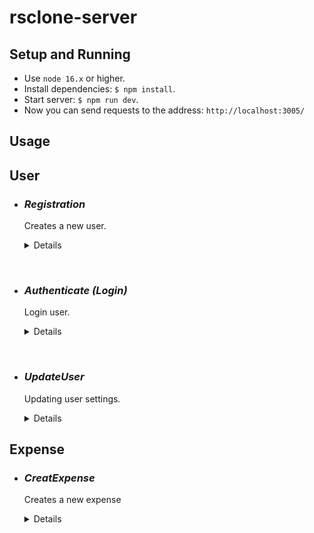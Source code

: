 # rsclone-server

## Setup and Running

- Use `node 16.x` or higher.
- Install dependencies: `$ npm install`.
- Start server: `$ npm run dev`.
- Now you can send requests to the address: `http://localhost:3005/`

## Usage

## **User**

* ### *Registration*
  Creates a new user.
  <details>

  * **Method** `POST`

  * **URL** `/api/user/register`

  * **Headers:** `"Content-Type": "aplication/json"`

  * **Data Params**: 
  ```typescript 
    {
      email: string;
      username: string;
      password: string;
    } 
  ```

  * **Success Response:**

    * **Code:** 201	Created <br />
      **Content:** 
      ```json
        { "message": "User successfully registered" }
      ```
  * **Error Response:**

    * **Code:** 403	Forbidden <br />
      **Content:** 
      ```json
        { "message": "Registration error" }
      ```

  </details>
<br>

* ### *Authenticate (Login)*
  Login user.
  <details>

  * **Method** `POST`

  * **URL** `/api/user/login`

  * **Headers:** `"Content-Type": "aplication/json"`

  * **Data Params**: 
  ```typescript 
    {
      email: string;
      password: string;
    } 
  ```

  * **Success Response:**

    * **Code:** 200	Ok <br />
      **Content:** 
      ```json
        { "jwt token" }
      ```
  * **Error Response:**

    * **Code:** 403	Forbidden <br />
      **Content:** 
      ```json
        { "message": "Login error" }
      ```

  </details>
<br>

* ### *UpdateUser*
  Updating user settings.
  <details>

  * **Method** `PATCH`

  * **URL** `/api/user/`

  * **Headers:** 
    * `"Content-Type": "aplication/json"`
    * `"Authorization": "Bearer <-YOU TOKEN->"`

  * **Data Params**: 
  ```typescript 
    {
      username?: string;
      avatar?: string;
      language?: string;
      phoneNumber?: number;
    } 
  ```

  * **Success Response:**

    * **Code:** 200 Ok <br />
      **Content:** 
      ```json
      {
        "_id": "63dd3ecab0785798e9d18c75",
        "email": "test1@clone.com",
        "username": "test",
        "password": "encoded password",
        "avatar": "img url",
        "language": "RU",
        "phoneNumber": "89001000000"
      }
      ```
  * **Error Response:**

    * **Code:** 404 Not found

      or

    * **Code:** 400 Bad Request

  </details>

## **Expense**

* ### *CreatExpense*
  Creates a new expense
  <details>

  * **Method** `POST`

  * **URL** `/api/expense`

  * **Headers:** 
    * `"Content-Type": "aplication/json"`
    * `"Authorization": "Bearer <-YOU TOKEN->"`

  * **Data Params**: 
  ```typescript 
    {
      date: Date,
      account: string,
      category: string,
      expense: number,
      currency: string,
      comment?: string,
    }
  ```

  * **Success Response:**

    * **Code:** 201	Created <br />
      **Content:** 
      ```json
        {
          "date": "2023-02-23T18:25:43.511Z",
          "account": "cash",
          "category": "food",
          "expense": 100,
          "currency": "RUB",
          "comment": "supermarket Ashan",
          "userId": "63db54fe7332880adf6fef95",
          "_id": "63dde034bc46ae6546fcf533",
        }
      ```
  * **Error Response:**

    * **Code:** 400	Bad Request <br />

  </details>
<br />
